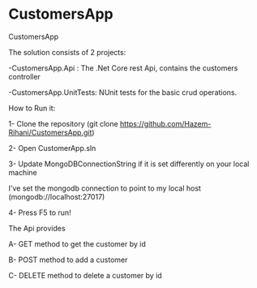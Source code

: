 # CustomersApp
CustomersApp


The solution consists of 2 projects:

-CustomersApp.Api : The .Net Core rest Api, contains the customers controller

-CustomersApp.UnitTests: NUnit tests for the basic crud operations.

How to Run it:

1- Clone the repository (git clone https://github.com/Hazem-Rihani/CustomersApp.git)

2- Open CustomerApp.sln

3- Update MongoDBConnectionString if it is set differently on your local machine 

   I've set the mongodb connection to point to my local host (mongodb://localhost:27017)

4- Press F5 to run!

The Api provides 
  
  A- GET method to get the customer by id
  
  B- POST method to add a customer
  
  C- DELETE method to delete a customer by id
